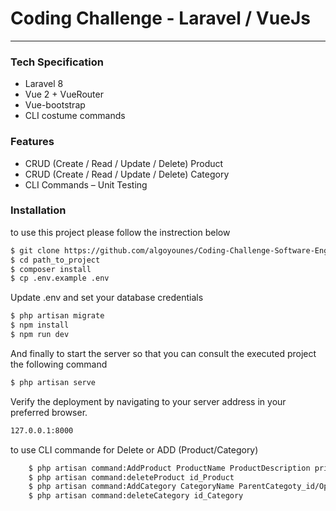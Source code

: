# Coding Challenge - Laravel / VueJs
---
### Tech Specification

  - Laravel 8
  - Vue 2 + VueRouter
  - Vue-bootstrap
  - CLI costume commands

### Features

  - CRUD (Create / Read / Update / Delete) Product 
  - CRUD (Create / Read / Update / Delete) Category
  - CLI Commands
  – Unit Testing

### Installation

to use this project please follow the instrection below

```sh
$ git clone https://github.com/algoyounes/Coding-Challenge-Software-Engineer-application-by-Younes-ENHARI
$ cd path_to_project
$ composer install
$ cp .env.example .env
```
Update .env and set your database credentials

```sh
$ php artisan migrate
$ npm install
$ npm run dev
```
And finally to start the server so that you can consult the executed project the following command
```sh
$ php artisan serve
```
Verify the deployment by navigating to your server address in your preferred browser.
```sh
127.0.0.1:8000
```

to use CLI commande for Delete or ADD (Product/Category)
```sh
    $ php artisan command:AddProduct ProductName ProductDescription price category_id path_img
    $ php artisan command:deleteProduct id_Product
    $ php artisan command:AddCategory CategoryName ParentCategoty_id/Optionelle
    $ php artisan command:deleteCategory id_Category
```
